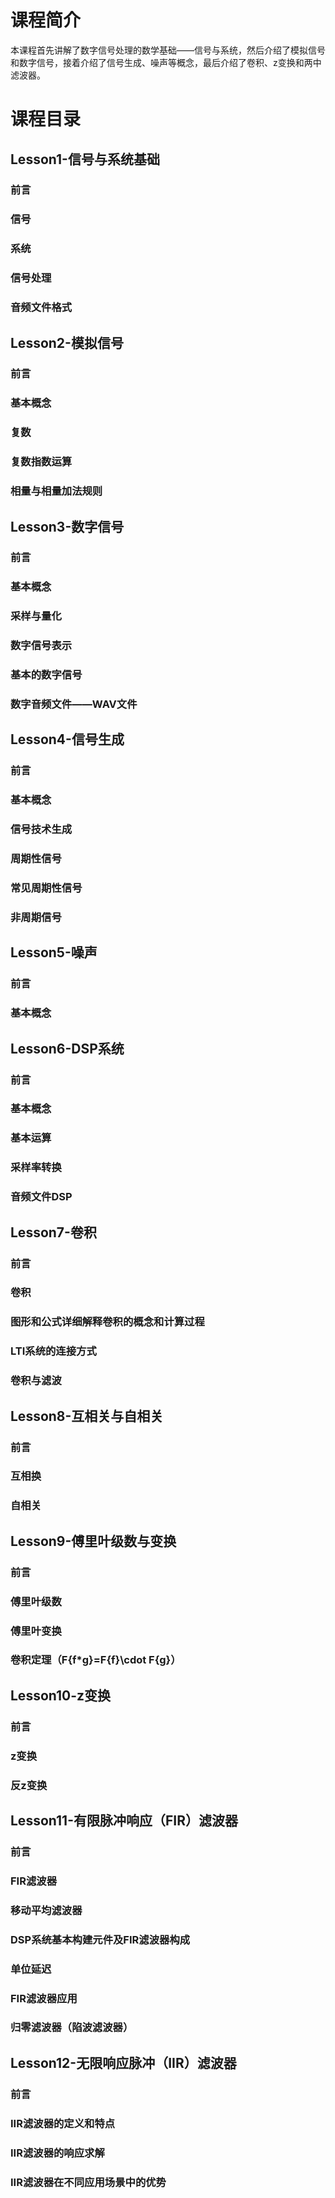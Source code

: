 # 课程简介
本课程首先讲解了数字信号处理的数学基础——信号与系统，然后介绍了模拟信号和数字信号，接着介绍了信号生成、噪声等概念，最后介绍了卷积、z变换和两中滤波器。
# 课程目录
## Lesson1-信号与系统基础
### 前言
### 信号
### 系统
### 信号处理
### 音频文件格式
## Lesson2-模拟信号
### 前言
### 基本概念
### 复数
### 复数指数运算
### 相量与相量加法规则
## Lesson3-数字信号
### 前言
### 基本概念
### 采样与量化
### 数字信号表示
### 基本的数字信号
### 数字音频文件——WAV文件
## Lesson4-信号生成
### 前言
### 基本概念
### 信号技术生成
### 周期性信号
### 常见周期性信号
### 非周期信号
## Lesson5-噪声
### 前言
### 基本概念
## Lesson6-DSP系统
### 前言
### 基本概念
### 基本运算
### 采样率转换
### 音频文件DSP
## Lesson7-卷积
### 前言
### 卷积
### 图形和公式详细解释卷积的概念和计算过程
### LTI系统的连接方式
### 卷积与滤波
## Lesson8-互相关与自相关
### 前言
### 互相换
### 自相关
## Lesson9-傅里叶级数与变换
### 前言
### 傅里叶级数
### 傅里叶变换
### 卷积定理（F\{f*g\}=F\{f\}\cdot F\{g\}）
## Lesson10-z变换
### 前言
### z变换
### 反z变换
## Lesson11-有限脉冲响应（FIR）滤波器
### 前言
### FIR滤波器
### 移动平均滤波器
### DSP系统基本构建元件及FIR滤波器构成
### 单位延迟
### FIR滤波器应用
### 归零滤波器（陷波滤波器）
## Lesson12-无限响应脉冲（IIR）滤波器
### 前言
### IIR滤波器的定义和特点
### IIR滤波器的响应求解
### IIR滤波器在不同应用场景中的优势
